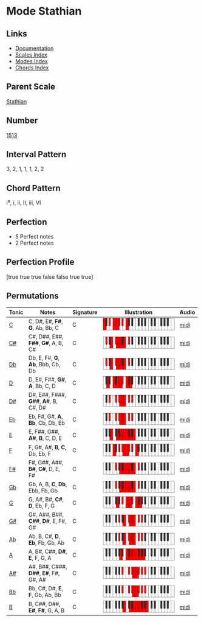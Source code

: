 # Mode Stathian

## Links

- [Documentation](index.md)
- [Scales Index](Scales.md)
- [Modes Index](Modes.md)
- [Chords Index](Chords.md)

## Parent Scale

[Stathian](ScaleStathian.md)

## Number

[1513](https://ianring.com/musictheory/scales/1513)

## Interval Pattern

3, 2, 1, 1, 1, 2, 2

## Chord Pattern

i⁰, i, ii, II, iii, VI

## Perfection

- 5 Perfect notes
- 2 Perfect notes

## Perfection Profile

[true true true false false true true]

## Permutations

| Tonic | Notes | Signature | Illustration | Audio |
|-------|-------|-----------|--------------|-------|
| [C](ModeCNaturalStathian.md) | C, D#, E#, **F#**, **G**, Ab, Bb, C | C | ![CNaturalStathian](ModeCNaturalStathian.png) | [midi](https://github.com/edipermadi/music/blob/main/docs/ModeCNaturalStathian.mid?raw=true) |
| [C#](ModeCSharpStathian.md) | C#, D##, E##, **F##**, **G#**, A, B, C# | C | ![CSharpStathian](ModeCSharpStathian.png) | [midi](https://github.com/edipermadi/music/blob/main/docs/ModeCSharpStathian.mid?raw=true) |
| [Db](ModeDFlatStathian.md) | Db, E, F#, **G**, **Ab**, Bbb, Cb, Db | C | ![DFlatStathian](ModeDFlatStathian.png) | [midi](https://github.com/edipermadi/music/blob/main/docs/ModeDFlatStathian.mid?raw=true) |
| [D](ModeDNaturalStathian.md) | D, E#, F##, **G#**, **A**, Bb, C, D | C | ![DNaturalStathian](ModeDNaturalStathian.png) | [midi](https://github.com/edipermadi/music/blob/main/docs/ModeDNaturalStathian.mid?raw=true) |
| [D#](ModeDSharpStathian.md) | D#, E##, F###, **G##**, **A#**, B, C#, D# | C | ![DSharpStathian](ModeDSharpStathian.png) | [midi](https://github.com/edipermadi/music/blob/main/docs/ModeDSharpStathian.mid?raw=true) |
| [Eb](ModeEFlatStathian.md) | Eb, F#, G#, **A**, **Bb**, Cb, Db, Eb | C | ![EFlatStathian](ModeEFlatStathian.png) | [midi](https://github.com/edipermadi/music/blob/main/docs/ModeEFlatStathian.mid?raw=true) |
| [E](ModeENaturalStathian.md) | E, F##, G##, **A#**, **B**, C, D, E | C | ![ENaturalStathian](ModeENaturalStathian.png) | [midi](https://github.com/edipermadi/music/blob/main/docs/ModeENaturalStathian.mid?raw=true) |
| [F](ModeFNaturalStathian.md) | F, G#, A#, **B**, **C**, Db, Eb, F | C | ![FNaturalStathian](ModeFNaturalStathian.png) | [midi](https://github.com/edipermadi/music/blob/main/docs/ModeFNaturalStathian.mid?raw=true) |
| [F#](ModeFSharpStathian.md) | F#, G##, A##, **B#**, **C#**, D, E, F# | C | ![FSharpStathian](ModeFSharpStathian.png) | [midi](https://github.com/edipermadi/music/blob/main/docs/ModeFSharpStathian.mid?raw=true) |
| [Gb](ModeGFlatStathian.md) | Gb, A, B, **C**, **Db**, Ebb, Fb, Gb | C | ![GFlatStathian](ModeGFlatStathian.png) | [midi](https://github.com/edipermadi/music/blob/main/docs/ModeGFlatStathian.mid?raw=true) |
| [G](ModeGNaturalStathian.md) | G, A#, B#, **C#**, **D**, Eb, F, G | C | ![GNaturalStathian](ModeGNaturalStathian.png) | [midi](https://github.com/edipermadi/music/blob/main/docs/ModeGNaturalStathian.mid?raw=true) |
| [G#](ModeGSharpStathian.md) | G#, A##, B##, **C##**, **D#**, E, F#, G# | C | ![GSharpStathian](ModeGSharpStathian.png) | [midi](https://github.com/edipermadi/music/blob/main/docs/ModeGSharpStathian.mid?raw=true) |
| [Ab](ModeAFlatStathian.md) | Ab, B, C#, **D**, **Eb**, Fb, Gb, Ab | C | ![AFlatStathian](ModeAFlatStathian.png) | [midi](https://github.com/edipermadi/music/blob/main/docs/ModeAFlatStathian.mid?raw=true) |
| [A](ModeANaturalStathian.md) | A, B#, C##, **D#**, **E**, F, G, A | C | ![ANaturalStathian](ModeANaturalStathian.png) | [midi](https://github.com/edipermadi/music/blob/main/docs/ModeANaturalStathian.mid?raw=true) |
| [A#](ModeASharpStathian.md) | A#, B##, C###, **D##**, **E#**, F#, G#, A# | C | ![ASharpStathian](ModeASharpStathian.png) | [midi](https://github.com/edipermadi/music/blob/main/docs/ModeASharpStathian.mid?raw=true) |
| [Bb](ModeBFlatStathian.md) | Bb, C#, D#, **E**, **F**, Gb, Ab, Bb | C | ![BFlatStathian](ModeBFlatStathian.png) | [midi](https://github.com/edipermadi/music/blob/main/docs/ModeBFlatStathian.mid?raw=true) |
| [B](ModeBNaturalStathian.md) | B, C##, D##, **E#**, **F#**, G, A, B | C | ![BNaturalStathian](ModeBNaturalStathian.png) | [midi](https://github.com/edipermadi/music/blob/main/docs/ModeBNaturalStathian.mid?raw=true) |
